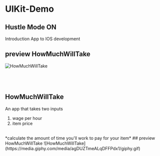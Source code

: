 # UIKit-Demo


## Hustle Mode ON
Introduction App to IOS development
## preview HowMuchWillTake
![HowMuchWillTake](https://media.giphy.com/media/BuGKs3BWcLd7kIYYTN/giphy.gif)
<br />
<br />
<br />
<br />
## HowMuchWillTake
An app that takes two inputs
1. wage per hour
2. item price <br />
<br />
*calculate the amount of time you'll work to pay for your item*
## preview HowMuchWillTake
![HowMuchWillTake](https://media.giphy.com/media/agDUZTmeALqDFFPdx1/giphy.gif)


